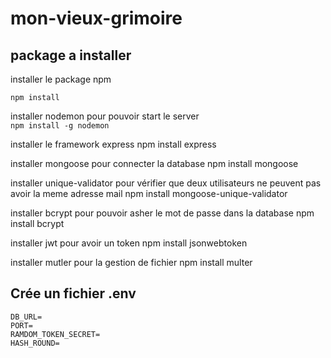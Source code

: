 # mon-vieux-grimoire
## package a installer 

installer le package npm  
  
```shell
npm install
```
installer nodemon pour pouvoir start le server  
`npm install -g nodemon`

installer le framework express 
npm install express

installer mongoose pour connecter la database
npm install mongoose

installer unique-validator pour vérifier que deux utilisateurs ne peuvent pas avoir la meme adresse mail 
npm install mongoose-unique-validator

installer bcrypt pour pouvoir asher le mot de passe dans la database
npm install bcrypt

installer jwt pour avoir un token
npm install jsonwebtoken

installer mutler pour la gestion de fichier 
npm install multer

## Crée un fichier .env

```shell
DB_URL=  
PORT=  
RAMDOM_TOKEN_SECRET=  
HASH_ROUND=
```

